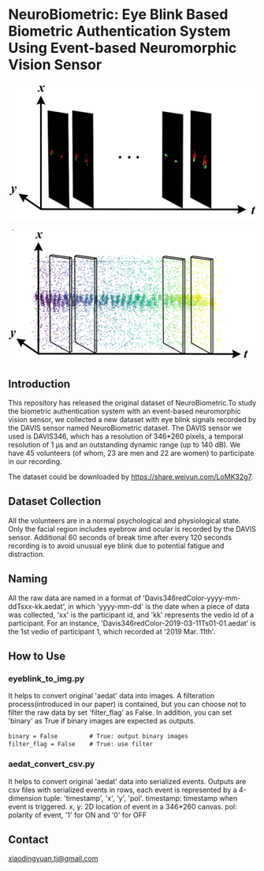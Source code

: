 # NeuroBiometric: Eye Blink Based Biometric Authentication System Using Event-based Neuromorphic Vision Sensor

![image](https://github.com/XD7479/NeuroBiometric/blob/master/images/raw_data_img_series.png)

![image](https://github.com/XD7479/NeuroBiometric/blob/master/images/raw_data_scatter_plot.png)

## Introduction
This repository has released the original dataset of NeuroBiometric.To study the biometric authentication system with an event-based neuromorphic vision sensor, we collected a new dataset with eye blink signals recorded by the DAVIS sensor named NeuroBiometric dataset. 
The DAVIS sensor we used is DAVIS346, which has a resolution of 346*260 pixels, a temporal resolution of 1 μs and an outstanding dynamic range (up to 140 dB). We have 45 volunteers (of whom, 23 are men and 22 are women) to participate in our recording. 

The dataset could be downloaded by https://share.weiyun.com/LoMK32g7.


## Dataset Collection
All the volunteers are in a normal psychological and physiological state. 
Only the facial region includes eyebrow and ocular is recorded by the DAVIS sensor. Additional 60 seconds of break time after every 120 seconds recording is to avoid unusual eye blink due to potential fatigue and distraction.

## Naming
All the raw data are named in a format of 'Davis346redColor-yyyy-mm-ddTsxx-kk.aedat', in which 'yyyy-mm-dd' is the date when a piece of data was collected, 'xx' is the participant id, and 'kk' represents the vedio id of a participant. For an instance, 'Davis346redColor-2019-03-11Ts01-01.aedat' is the 1st vedio of participant 1, which recorded at '2019 Mar. 11th'.

## How to Use
### eyeblink_to_img.py
It helps to convert original 'aedat' data into images. 
A filteration process(introduced in our paper) is contained, but you can choose not to filter the raw data by set 'filter_flag' as False.
In addition, you can set 'binary' as True if binary images are expected as outputs.
```
binary = False         # True: output binary images
filter_flag = False    # True: use filter
```
### aedat_convert_csv.py
It helps to convert original 'aedat' data into serialized events.
Outputs are csv files with serialized events in rows, each event is represented by a 4-dimension tuple: 'timestamp', 'x', 'y', 'pol'.
timestamp: timestamp when event is triggered.
x, y: 2D location of event in a 346*260 canvas.
pol: polarity of event, '1' for ON and '0' for OFF

## Contact
xiaodingyuan.tj@gmail.com
